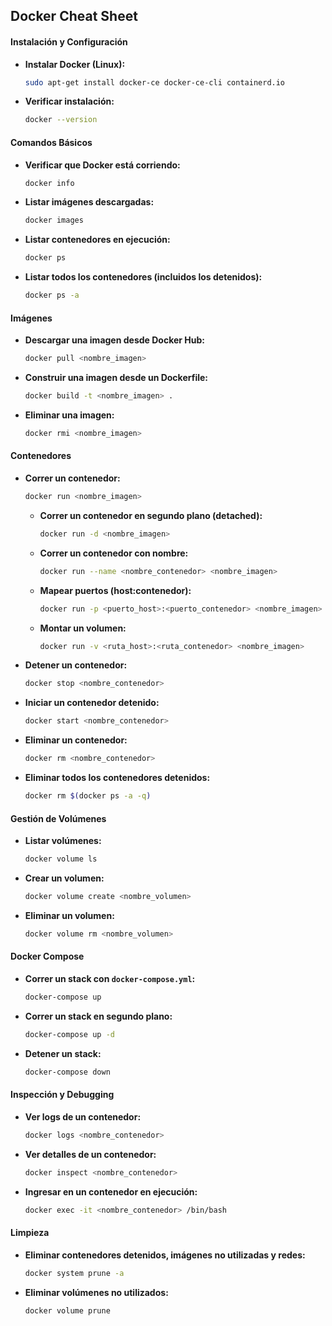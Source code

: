 

## **Docker Cheat Sheet**

#### **Instalación y Configuración**
- **Instalar Docker (Linux):**
  ```bash
  sudo apt-get install docker-ce docker-ce-cli containerd.io
  ```
- **Verificar instalación:**
  ```bash
  docker --version
  ```

#### **Comandos Básicos**
- **Verificar que Docker está corriendo:**
  ```bash
  docker info
  ```
- **Listar imágenes descargadas:**
  ```bash
  docker images
  ```
- **Listar contenedores en ejecución:**
  ```bash
  docker ps
  ```
- **Listar todos los contenedores (incluidos los detenidos):**
  ```bash
  docker ps -a
  ```

#### **Imágenes**
- **Descargar una imagen desde Docker Hub:**
  ```bash
  docker pull <nombre_imagen>
  ```
- **Construir una imagen desde un Dockerfile:**
  ```bash
  docker build -t <nombre_imagen> .
  ```
- **Eliminar una imagen:**
  ```bash
  docker rmi <nombre_imagen>
  ```

#### **Contenedores**
- **Correr un contenedor:**
  ```bash
  docker run <nombre_imagen>
  ```
  - **Correr un contenedor en segundo plano (detached):**
    ```bash
    docker run -d <nombre_imagen>
    ```
  - **Correr un contenedor con nombre:**
    ```bash
    docker run --name <nombre_contenedor> <nombre_imagen>
    ```
  - **Mapear puertos (host:contenedor):**
    ```bash
    docker run -p <puerto_host>:<puerto_contenedor> <nombre_imagen>
    ```
  - **Montar un volumen:**
    ```bash
    docker run -v <ruta_host>:<ruta_contenedor> <nombre_imagen>
    ```

- **Detener un contenedor:**
  ```bash
  docker stop <nombre_contenedor>
  ```
- **Iniciar un contenedor detenido:**
  ```bash
  docker start <nombre_contenedor>
  ```
- **Eliminar un contenedor:**
  ```bash
  docker rm <nombre_contenedor>
  ```
- **Eliminar todos los contenedores detenidos:**
  ```bash
  docker rm $(docker ps -a -q)
  ```

#### **Gestión de Volúmenes**
- **Listar volúmenes:**
  ```bash
  docker volume ls
  ```
- **Crear un volumen:**
  ```bash
  docker volume create <nombre_volumen>
  ```
- **Eliminar un volumen:**
  ```bash
  docker volume rm <nombre_volumen>
  ```

#### **Docker Compose**
- **Correr un stack con `docker-compose.yml`:**
  ```bash
  docker-compose up
  ```
- **Correr un stack en segundo plano:**
  ```bash
  docker-compose up -d
  ```
- **Detener un stack:**
  ```bash
  docker-compose down
  ```

#### **Inspección y Debugging**
- **Ver logs de un contenedor:**
  ```bash
  docker logs <nombre_contenedor>
  ```
- **Ver detalles de un contenedor:**
  ```bash
  docker inspect <nombre_contenedor>
  ```
- **Ingresar en un contenedor en ejecución:**
  ```bash
  docker exec -it <nombre_contenedor> /bin/bash
  ```

#### **Limpieza**
- **Eliminar contenedores detenidos, imágenes no utilizadas y redes:**
  ```bash
  docker system prune -a
  ```
- **Eliminar volúmenes no utilizados:**
  ```bash
  docker volume prune
  ```
